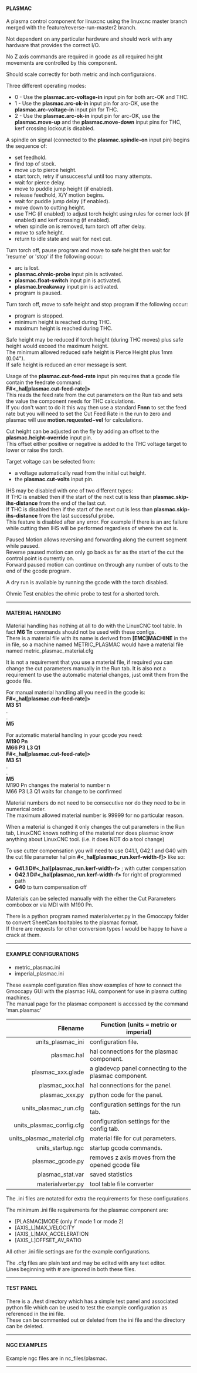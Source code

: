 #### PLASMAC

A plasma control component for linuxcnc using the linuxcnc master branch merged with the feature/reverse-run-master2 branch.  

Not dependent on any particular hardware and should work with any hardware that provides the correct I/O.  

No Z axis commands are required in gcode as all required height movements are controlled by this component.  

Should scale correctly for both metric and inch configuraions.  

Three different operating modes:  
- 0 - Use the **plasmac.arc-voltage-in** input pin for both arc-OK and THC.  
- 1 - Use the **plasmac.arc-ok-in** input pin for arc-OK, use the **plasmac.arc-voltage-in** input pin for THC.  
- 2 - Use the **plasmac.arc-ok-in** input pin for arc-OK, use the **plasmac.move-up** and the **plasmac.move-down** input pins for THC, kerf crossing lockout is disabled.  

A spindle on signal (connected to the **plasmac.spindle-on** input pin) begins the sequence of:  
- set feedhold.  
- find top of stock.  
- move up to pierce height.  
- start torch, retry if unsuccessful until too many attempts.  
- wait for pierce delay.  
- move to puddle jump height (if enabled).  
- release feedhold, X/Y motion begins.  
- wait for puddle jump delay (if enabled).  
- move down to cutting height.  
- use THC (if enabled) to adjust torch height using rules for corner lock (if enabled) and kerf crossing (if enabled).  
- when spindle on is removed, turn torch off after delay.  
- move to safe height.  
- return to idle state and wait for next cut.  

Turn torch off, pause program and move to safe height then wait for 'resume' or 'stop' if the following occur:  
- arc is lost.  
- **plasmac.ohmic-probe** input pin is activated.  
- **plasmac.float-switch** input pin is activated.  
- **plasmac.breakaway** input pin is activated.  
- program is paused.  

Turn torch off, move to safe height and stop program if the following occur:  
- program is stopped.  
- minimum height is reached during THC.  
- maximum height is reached during THC.  

Safe height may be reduced if torch height (during THC moves) plus safe height would exceed the maximum height.  
The minimum allowed reduced safe height is Pierce Height plus 1mm (0.04").  
If safe height is reduced an error message is sent.  

Usage of the **plasmac.cut-feed-rate** input pin requires that a gcode file contain the feedrate command:  
**F#<_hal[plasmac.cut-feed-rate]>**  
This reads the feed rate from the cut parameters on the Run tab and sets the value the component needs for THC calculations.  
If you don't want to do it this way then use a standard **Fnnn** to set the feed rate but you will need to set the Cut Feed Rate in the run to zero and plasmac will use **motion.requested−vel** for calculations.  

Cut height can be adjusted on the fly by adding an offset to the **plasmac.height-override** input pin.  
This offset either positive or negative is added to the THC voltage target to lower or raise the torch.  

Target voltage can be selected from:  
- a voltage automatically read from the initial cut height.  
- the **plasmac.cut-volts** input pin.  

IHS may be disabled with one of two different types:  
If THC is enabled then if the start of the next cut is less than **plasmac.skip-ihs-distance** from the end of the last cut.  
If THC is disabled then if the start of the next cut is less than **plasmac.skip-ihs-distance** from the last successful probe.  
This feature is disabled after any error. For example if there is an arc failure while cutting then IHS will be performed regardless of where the cut is.

Paused Motion allows reversing and forwarding along the current segment while paused.  
Reverse paused motion can only go back as far as the start of the cut the control point is currently on.  
Forward paused motion can continue on through any number of cuts to the end of the gcode program.  

A dry run is available by running the gcode with the torch disabled.  

Ohmic Test enables the ohmic probe to test for a shorted torch.  

***
#### MATERIAL HANDLING
Material handling has nothing at all to do with the LinuxCNC tool table. In fact **M6 Tn** commands should not be used with these configs.  
There is a material file with its name is derived from **[EMC]MACHINE** in the in file, so a machine named METRIC_PLASMAC would have a material file named metric_plasmac_material.cfg
  
It is not a requirement that you use a material file, if required you can change the cut parameters manually in the Run tab. It is also not a requirement to use the automatic material changes, just omit them from the gcode file.

For manual material handling all you need in the gcode is:  
**F#<_hal[plasmac.cut-feed-rate]>**  
**M3 S1**  
.  
.  
**M5**  

For automatic material handling in your gcode you need:  
**M190 Pn**  
**M66 P3 L3 Q1**  
**F#<_hal[plasmac.cut-feed-rate]>**  
**M3 S1**  
.  
.  
**M5**  
M190 Pn changes the material to number n  
M66 P3 L3 Q1 waits for change to be confirmed  

Material numbers do not need to be consecutive nor do they need to be in numerical order.  
The maximum allowed material number is 99999 for no particular reason.  

When a material is changed it only changes the cut parameters in the Run tab, LinuxCNC knows nothing of the material nor does plasmac know anything about LinuxCNC tool. (i.e. it does NOT do a tool change)  

To use cutter compensation you will need to use G41.1, G42.1 and G40 with the cut file parameter hal pin **#<_hal[plasmac_run.kerf-width-f]>** like so:  
- **G41.1 D#<_hal[plasmac_run.kerf-width-f>** ; with cutter compensation  
- **G42.1 D#<_hal[plasmac_run.kerf-width-f>** for right of programmed path  
- **G40** to turn compensation off  

Materials can be selected manually with the either the Cut Parameters combobox or via MDI with M190 Pn.  

There is a python program named materialverter.py in the Gmoccapy folder to convert SheetCam tooltables to the plasmac format.  
If there are requests for other conversion types I would be happy to have a crack at them.

***
#### EXAMPLE CONFIGURATIONS  
- metric_plasmac.ini  
- imperial_plasmac.ini  

These example configuration files show examples of how to connect the Gmoccapy GUI with the plasmac HAL component for use in plasma cutting machines.  
The manual page for the plasmac component is accessed by the command 'man.plasmac'  


Filename|Function (units = metric or imperial)
---:|---
units_plasmac_ini|configuration file.
plasmac.hal|hal connections for the plasmac component.
plasmac_xxx.glade|a gladevcp panel connecting to the plasmac component.
plasmac_xxx.hal|hal connections for the panel.
plasmac_xxx.py|python code for the panel.
units_plasmac_run.cfg|configuration settings for the run tab.
units_plasmac_config.cfg|configuration settings for the config tab.
units_plasmac_material.cfg|material file for cut parameters.
units_startup.ngc|startup gcode commands.
plasmac_gcode.py|removes z axis moves from the opened gcode file
plasmac_stat.var|saved statistics
materialverter.py|tool table file converter

The .ini files are notated for extra the requirements for these configurations.

The minimum .ini file requirements for the plasmac component are:
- [PLASMAC]MODE (only if mode 1 or mode 2)  
- [AXIS_L]MAX_VELOCITY  
- [AXIS_L]MAX_ACCELERATION  
- [AXIS_L]OFFSET_AV_RATIO
  
All other .ini file settings are for the example configurations.  

The .cfg files are plain text and may be edited with any text editor.  
Lines beginning with # are ignored in both these files.  

***  
#### TEST PANEL  

There is a ./test directory which has a simple test panel and associated python file which can be used to test the example configuration as referenced in the ini file.  
These can be commented out or deleted from the ini file and the directory can be deleted.

***  
#### NGC EXAMPLES  

Example ngc files are in nc_files/plasmac.  

***  
